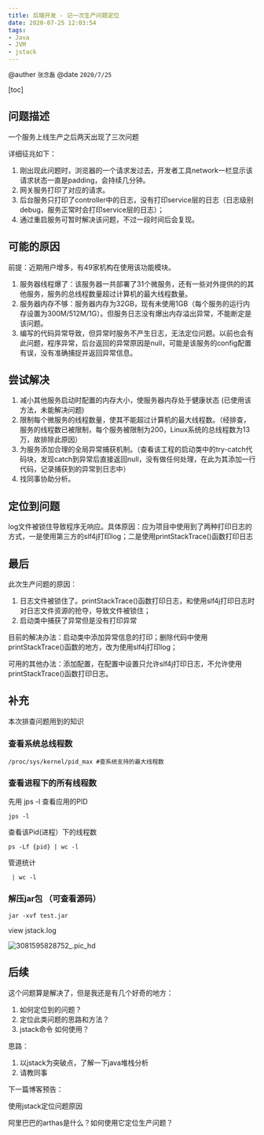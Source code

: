 ```yaml
---
title: 后端开发 - 记一次生产问题定位
date: 2020-07-25 12:03:54
tags:
- Java
- JVM
- jstack
---
```


@auther `张念磊`
@date `2020/7/25`

[toc]

## 问题描述

一个服务上线生产之后两天出现了三次问题

详细征兆如下：

1. 刚出现此问题时，浏览器的一个请求发过去，开发者工具network一栏显示该请求状态一直是padding，会持续几分钟。
2. 网关服务打印了对应的请求。
3. 后台服务只打印了controller中的日志，没有打印service层的日志（日志级别debug，服务正常时会打印service层的日志）；
4. 通过重启服务可暂时解决该问题，不过一段时间后会复现。

## 可能的原因

前提：近期用户增多，有49家机构在使用该功能模块。

1. 服务器线程爆了：该服务器一共部署了31个微服务，还有一些对外提供的的其他服务，服务的总线程数量超过计算机的最大线程数量。
1. 服务器内存不够：服务器内存为32GB，现有未使用1GB（每个服务的运行内存设置为300M/512M/1G）。但服务日志没有爆出内存溢出异常，不能断定是该问题。
1. 编写的代码异常导致，但异常时服务不产生日志，无法定位问题。以前也会有此问题，程序异常，后台返回的异常原因是null，可能是该服务的config配置有误，没有准确捕捉并返回异常信息。

## 尝试解决

1. 减小其他服务启动时配置的内存大小，使服务器内存处于健康状态 (已使用该方法，未能解决问题)
1. 限制每个微服务的线程数量，使其不能超过计算机的最大线程数。（经排查，服务的线程数已被限制，每个服务被限制为200，Linux系统的总线程数为13万，故排除此原因）
1. 为服务添加合理的全局异常捕获机制。（查看该工程的启动类中的try-catch代码块，发现catch到异常后直接返回null，没有做任何处理，在此为其添加一行代码，记录捕获到的异常到日志中）
1. 找同事协助分析。

## 定位到问题

log文件被锁住导致程序无响应。具体原因：应为项目中使用到了两种打印日志的方式，一是使用第三方的slf4j打印log；二是使用printStackTrace()函数打印日志

## 最后

此次生产问题的原因：

1. 日志文件被锁住了。printStackTrace()函数打印日志，和使用slf4j打印日志时对日志文件资源的抢夺，导致文件被锁住；
1. 启动类中捕获了异常但是没有打印异常



目前的解决办法：启动类中添加异常信息的打印；删除代码中使用printStackTrace()函数的地方，改为使用slf4j打印log；

可用的其他办法：添加配置，在配置中设置只允许slf4j打印日志，不允许使用printStackTrace()函数打印日志。

## 补充

本次排查问题用到的知识



### 查看系统总线程数

```shell
/proc/sys/kernel/pid_max #查系统支持的最大线程数
```

### 查看进程下的所有线程数

先用 jps -l 查看应用的PID

```shell
jps -l
```

查看该Pid(进程）下的线程数

```shell
ps -Lf {pid} | wc -l
```



管道统计

```shell
 | wc -l
```

### 解压jar包 （可查看源码）

```shell
jar -xvf test.jar
```



view jstack.log

![3081595828752_.pic_hd](https://tva1.sinaimg.cn/large/007S8ZIlgy1gh5hdfz83gj31d30u01kx.jpg)

## 后续

这个问题算是解决了，但是我还是有几个好奇的地方：

1. 如何定位到的问题？
1. 定位此类问题的思路和方法？
1. jstack命令 如何使用？



思路：

1. 以jstack为突破点，了解一下java堆栈分析
1. 请教同事



下一篇博客预告：

使用jstack定位问题原因

阿里巴巴的arthas是什么？如何使用它定位生产问题？